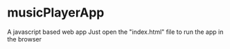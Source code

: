 # musicPlayerApp
A javascript based web app
Just open the "index.html" file to run the app in the browser
